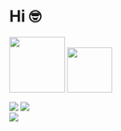 # Hi 🤓

<p>
  <a href="https://42seoul.kr/seoul42/main/view" target="_blank"><img width='100px' src="https://img.shields.io/badge/42Seoul-0B0B3B?style=flat-square&logo=42&logoColor=white"/></a>
  <a href="https://sumjo.tistory.com/" target="_blank">
  <img width = "81px" src="https://img.shields.io/badge/BLOG-0B0B3B?style=flat-square&logo=Notion&logoColor=white"/></a>
</p>
<div>
  <a href="https://github.com/anuraghazra/github-readme-stats">
    <img src="https://github-readme-stats.vercel.app/api/top-langs/?username=jonique98&theme=radical&&layout=compact" /></a>
  <a href="https://github.com/anuraghazra/github-readme-stats">
    <img src="https://github-readme-stats.vercel.app/api?type=rect&text=RECT&fontAlign=30&fontSize=30&desc=Use%20theme&descAlign=60&descAlignY=50&theme=radical&username=jonique98" />
  </a>
</div>

<div>
  <img src="http://mazassumnida.wtf/api/v2/generate_badge?boj=tnals9899" />
</div>

<!-- ✏ Stack -->

<!-- <img src="https://img.shields.io/badge/C-A8B9CC?style=for-the-badge&logo=C&logoColor=white"> <img src="https://img.shields.io/badge/JavaScript-F7DF1E?style=for-the-badge&logo=javascript&logoColor=white">    <img src="https://img.shields.io/badge/java-0080FF?style=for-the-badge&logo=java&logoColor=white"> <img src="https://img.shields.io/badge/react-61DAFB?style=for-the-badge&logo=react&logoColor=black"> <img src="https://img.shields.io/badge/spring boot-6DB33F?style=for-the-badge&logo=Spring Boot&logoColor=white">  <img src="https://img.shields.io/badge/mysql-4479A1?style=for-the-badge&logo=mysql&logoColor=white"> <img src="https://img.shields.io/badge/git-F05032?style=for-the-badge&logo=git&logoColor=white"> -->

